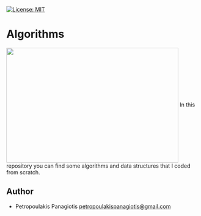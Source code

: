 [![License: MIT](https://img.shields.io/badge/License-MIT-yellow.svg)](https://opensource.org/licenses/MIT)
# Algorithms

<img align="center" src="https://www.geeksforgeeks.org/wp-content/uploads/Competitive-Programming-1.jpg" width="450" height="300">
In this repository you can find some algorithms and data structures that I coded from scratch.

## Author
* Petropoulakis Panagiotis petropoulakispanagiotis@gmail.com
